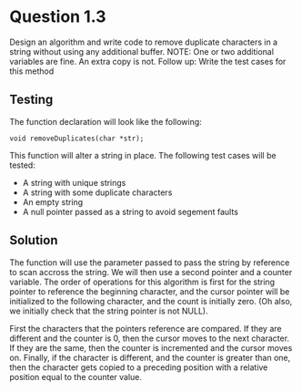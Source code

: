 # Question 1.3

Design an algorithm and write code to remove duplicate characters in a string
without using any additional buffer. NOTE: One or two additional variables are
fine. An extra copy is not. Follow up: Write the test cases for this method

## Testing

The function declaration will look like the following:

```
void removeDuplicates(char *str);
```

This function will alter a string in place. The following test cases will be
tested:

- A string with unique strings
- A string with some duplicate characters
- An empty string
- A null pointer passed as a string to avoid segement faults

## Solution

The function will use the parameter passed to pass the string by reference to
scan accross the string. We will then use a second pointer and a counter
variable. The order of operations for this algorithm is first for the string
pointer to reference the beginning character, and the cursor pointer will be
initialized to the following character, and the count is initially zero. (Oh
also, we initially check that the string pointer is not NULL).

First the characters that the pointers reference are compared. If they are
different and the counter is 0, then the cursor moves to the next character. If
they are the same, then the counter is incremented and the cursor moves on.
Finally, if the character is different, and the counter is greater than one,
then the character gets copied to a preceding position with a relative position
equal to the counter value.

